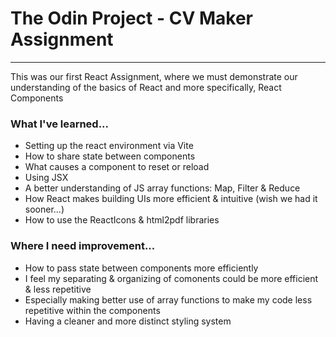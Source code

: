 # The Odin Project - CV Maker Assignment

---

This was our first React Assignment, where we must demonstrate our understanding of the basics of React and more specifically, React Components

### What I've learned...
- Setting up the react environment via Vite
- How to share state between components
- What causes a component to reset or reload
- Using JSX
- A better understanding of JS array functions: Map, Filter & Reduce
- How React makes building UIs more efficient & intuitive (wish we had it sooner...)
- How to use the ReactIcons & html2pdf libraries


### Where I need improvement...
- How to pass state between components more efficiently
- I feel my separating & organizing of comonents could be more efficient & less repetitive
- Especially making better use of array functions to make my code less repetitive within the components
- Having a cleaner and more distinct styling system
